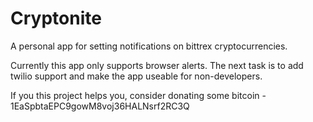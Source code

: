 Cryptonite
======
A personal app for setting notifications on bittrex cryptocurrencies.

Currently this app only supports browser alerts. The next task is to add twilio support and make the app useable for non-developers.

If you this project helps you, consider donating some bitcoin - 1EaSpbtaEPC9gowM8voj36HALNsrf2RC3Q



